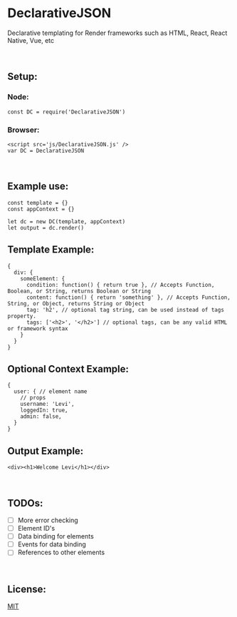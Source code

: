 # DeclarativeJSON
Declarative templating for Render frameworks such as HTML, React, React Native, Vue, etc

<br>

## Setup: ##
### Node: ###
```
const DC = require('DeclarativeJSON')
```
### Browser: ###
```
<script src='js/DeclarativeJSON.js' />
var DC = DeclarativeJSON
```

<br>

## Example use: ##
```
const template = {}
const appContext = {}

let dc = new DC(template, appContext)
let output = dc.render()
```

## Template Example: ###
```
{
  div: {
    someElement: {
      condition: function() { return true }, // Accepts Function, Boolean, or String, returns Boolean or String
      content: function() { return 'something' }, // Accepts Function, String, or Object, returns String or Object
      tag: 'h2', // optional tag string, can be used instead of tags property.
      tags: ['<h2>', '</h2>'] // optional tags, can be any valid HTML or framework syntax
    }
  }
}
```

## Optional Context Example: ##
```
{
  user: { // element name
    // props
    username: 'Levi',
    loggedIn: true,
    admin: false,
  }
}
```

## Output Example: ##
```
<div><h1>Welcome Levi</h1></div>
```

<br>

## TODOs: ##
- [ ] More error checking
- [ ] Element ID's
- [ ] Data binding for elements
- [ ] Events for data binding
- [ ] References to other elements

<br>

## License: ##
[MIT](https://github.com/bugs181/DeclarativeJSON/blob/master/LICENSE)
